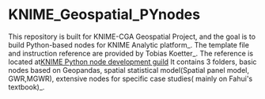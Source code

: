 # KNIME_Geospatial_PYnodes
This repository is built for KNIME-CGA Geospatial Project, and the goal is to build Python-based nodes for KNIME Analytic platform_.
The template file and instruction reference are provided by Tobias Koetter_.
The reference is located at[KNIME Python node development guild](https://docs.knime.com/latest/pure_python_node_extensions_guide/index.html#_defining_the_nodes_configuration_dialog)
It contains 3 folders,  basic nodes based on Geopandas, spatial statistical model(Spatial panel model, GWR,MGWR), extensive nodes for specific case studies( mainly on Fahui's textbook)_.
